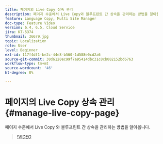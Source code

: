 ```yaml
---
title: 페이지의 Live Copy 상속 관리
description: 페이지 수준에서 Live Copy와 블루프린트 간 상속을 관리하는 방법을 알아봅니다
feature: Language Copy, Multi Site Manager
doc-type: Feature Video
version: 6.4, 6.5, Cloud Service
jira: KT-5374
thumbnail: 36679.jpg
topic: Localization
role: User
level: Beginner
exl-id: 117f4df1-be2c-44e8-b560-1d588e0cd2a6
source-git-commit: 30d6120ec99f7a95414dbc31c0cb002152bd6763
workflow-type: tm+mt
source-wordcount: '46'
ht-degree: 0%

---
```


# 페이지의 Live Copy 상속 관리 {#manage-live-copy-page}

페이지 수준에서 Live Copy 와 블루프린트 간 상속을 관리하는 방법을 알아봅니다.
>[!VIDEO](https://video.tv.adobe.com/v/36679?quality=12&learn=on)
